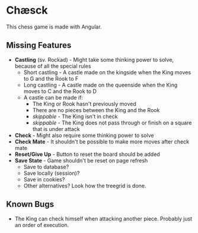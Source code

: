 # Chæsck

This chess game is made with Angular.

## Missing Features

- **Castling** (sv. Rockad) - Might take some thinking power to solve, because of all the special rules
  - Short castling - A castle made on the kingside when the King moves to G and the Rook to F
  - Long castling - A castle made on the queenside when the King moves to C and the Rook to D
  - A castle can be made if:
    - The King or Rook hasn't previously moved
    - There are no pieces between the King and the Rook
    - *skippable* - The King isn't in check
    - *skippable* - The King does not pass through or finish on a square that is under attack
- **Check** - Might also require some thinking power to solve
- **Check Mate** - It shouldn't be possible to make more moves after check mate
- **Reset/Give Up** - Button to reset the board should be added
- **Save State** - Game shouldn't be reset on page refresh
  - Save to database?
  - Save locally (session)?
  - Save in cookies?
  - Other alternatives? Look how the treegrid is done.

## Known Bugs

- The King can check himself when attacking another piece. Probably just an order of execution.
